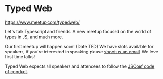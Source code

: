 # Typed Web

https://www.meetup.com/typedweb/

Let's talk Typescript and friends. A new meetup focused on the world of types in
JS, and much more.

Our first meetup will happen soon! (Date TBD) We have slots available for
speakers, if you're interested in speaking please
[shoot us an email](mailto:me@dylanpyle.com).  We love first time talks!

Typed Web expects all speakers and attendees to follow the
[JSConf code of conduct](https://jsconf.com/codeofconduct.html).
